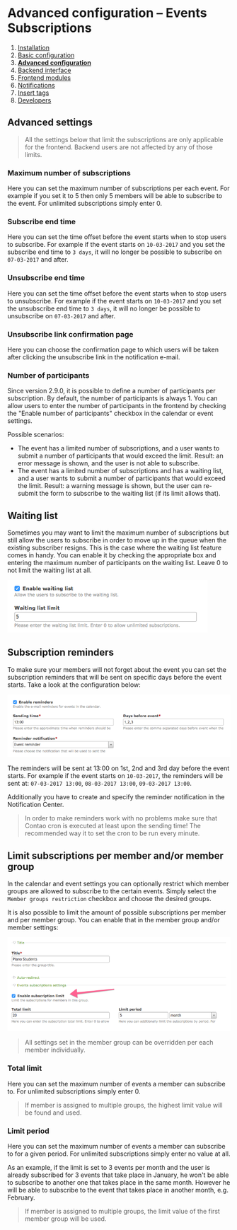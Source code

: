 # Advanced configuration – Events Subscriptions

1. [Installation](01-installation.md)
2. [Basic configuration](02-basics.md)
3. [**Advanced configuration**](03-advanced.md)
4. [Backend interface](04-backend.md)
5. [Frontend modules](05-frontend-modules.md)
6. [Notifications](06-notifications.md)
7. [Insert tags](07-insert-tags.md)
8. [Developers](08-developers.md)


## Advanced settings

> All the settings below that limit the subscriptions are only applicable for the frontend.
> Backend users are not affected by any of those limits.

### Maximum number of subscriptions

Here you can set the maximum number of subscriptions per each event. For example if you set it to 5
then only 5 members will be able to subscribe to the event. For unlimited subscriptions simply enter 0.

### Subscribe end time

Here you can set the time offset before the event starts when to stop users to subscribe.
For example if the event starts on `10-03-2017` and you set the subscribe end time to `3 days`,
it will no longer be possible to subscribe on `07-03-2017` and after.

### Unsubscribe end time

Here you can set the time offset before the event starts when to stop users to unsubscribe.
For example if the event starts on `10-03-2017` and you set the unsubscribe end time to `3 days`,
it will no longer be possible to unsubscribe on `07-03-2017` and after.

### Unsubscribe link confirmation page

Here you can choose the confirmation page to which users will be taken after clicking the unsubscribe
link in the notification e-mail.

### Number of participants

Since version 2.9.0, it is possible to define a number of participants per subscription. By default, the number 
of participants is always 1. You can allow users to enter the number of participants in the frontend by checking 
the "Enable number of participants" checkbox in the calendar or event settings.

Possible scenarios:

- The event has a limited number of subscriptions, and a user wants to submit a number of participants that would 
  exceed the limit. Result: an error message is shown, and the user is not able to subscribe.
- The event has a limited number of subscriptions and has a waiting list, and a user wants to submit a number 
  of participants that would exceed the limit. Result: a warning message is shown, but the user can re-submit 
  the form to subscribe to the waiting list (if its limit allows that).


## Waiting list

Sometimes you may want to limit the maximum number of subscriptions but still allow the users to subscribe
in order to move up in the queue when the existing subscriber resigns. This is the case where the waiting
list feature comes in handy. You can enable it by checking the appropriate box and entering the maximum
number of participants on the waiting list. Leave 0 to not limit the waiting list at all.

![](images/advanced-waiting-list.png)


## Subscription reminders

To make sure your members will not forget about the event you can set the subscription reminders
that will be sent on specific days before the event starts. Take a look at the configuration below:

![](images/advanced-reminders.png)

The reminders will be sent at 13:00 on 1st, 2nd and 3rd day before the event starts. For example
if the event starts on `10-03-2017`, the reminders will be sent at:
`07-03-2017 13:00`, `08-03-2017 13:00`, `09-03-2017 13:00`.

Additionally you have to create and specify the reminder notification in the Notification Center.

> In order to make reminders work with no problems make sure that Contao cron is executed
> at least upon the sending time! The recommended way it to set the cron to be run every minute.


## Limit subscriptions per member and/or member group

In the calendar and event settings you can optionally restrict which member groups are allowed to subscribe to the
certain events. Simply select the `Member groups restriction` checkbox and choose the desired groups.

It is also possible to limit the amount of possible subscriptions per member and per member group.
You can enable that in the member group and/or member settings:

![](images/advanced-members.png)

> All settings set in the member group can be overridden per each member individually.

### Total limit

Here you can set the maximum number of events a member can subscribe to. For unlimited subscriptions
simply enter 0.

> If member is assigned to multiple groups, the highest limit value will be found and used.

### Limit period

Here you can set the maximum number of events a member can subscribe to for a given period. For unlimited
subscriptions simply enter no value at all.

As an example, if the limit is set to 3 events per month and the user is already subscribed for
3 events that take place in January, he won't be able to subscribe to another one that takes place
in the same month. However he will be able to subscribe to the event that takes place in another
month, e.g. February.

> If member is assigned to multiple groups, the limit value of the first member group will be used.
